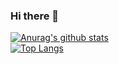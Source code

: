### Hi there 👋
[![Anurag's github stats](https://github-readme-stats.vercel.app/api?username=InTereSTingHE&theme=synthwave)](https://github.com/anuraghazra/github-readme-stats)  
[![Top Langs](https://github-readme-stats.vercel.app/api/top-langs/?username=InTereSTingHE&layout=compact)](https://github.com/anuraghazra/github-readme-stats)
<!--
**InTereSTingHE/InTereSTingHE** is a ✨ _special_ ✨ repository because its `README.md` (this file) appears on your GitHub profile.

Here are some ideas to get you started:

- 🔭 I’m currently working on ...
- 🌱 I’m currently learning ...
- 👯 I’m looking to collaborate on ...
- 🤔 I’m looking for help with ...
- 💬 Ask me about ...
- 📫 How to reach me: ...
- 😄 Pronouns: ...
- ⚡ Fun fact: ...
-->
